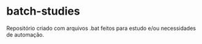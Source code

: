 # batch-studies
Repositório criado com arquivos .bat feitos para estudo e/ou necessidades de automação. 
